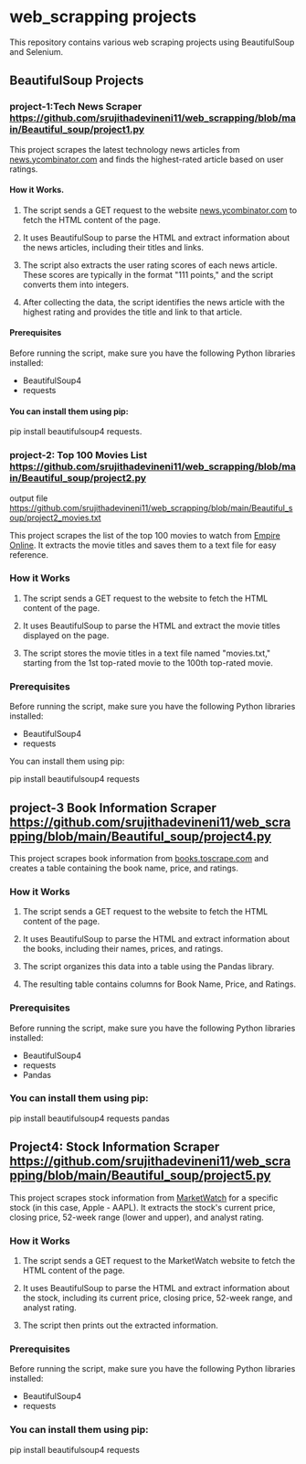 # web_scrapping projects

This repository contains various web scraping projects using BeautifulSoup and Selenium.

## BeautifulSoup Projects

### project-1:Tech News Scraper https://github.com/srujithadevineni11/web_scrapping/blob/main/Beautiful_soup/project1.py 

This project scrapes the latest technology news articles from [news.ycombinator.com](https://news.ycombinator.com/) and finds the highest-rated article based on user ratings.

#### How it Works.

1. The script sends a GET request to the website [news.ycombinator.com](https://news.ycombinator.com/) to fetch the HTML content of the page.

2. It uses BeautifulSoup to parse the HTML and extract information about the news articles, including their titles and links.

3. The script also extracts the user rating scores of each news article. These scores are typically in the format "111 points," and the script converts them into integers.

4. After collecting the data, the script identifies the news article with the highest rating and provides the title and link to that article.

#### Prerequisites

Before running the script, make sure you have the following Python libraries installed:

- BeautifulSoup4
- requests

#### You can install them using pip:

pip install beautifulsoup4 requests.


### project-2: Top 100 Movies List https://github.com/srujithadevineni11/web_scrapping/blob/main/Beautiful_soup/project2.py 
output file https://github.com/srujithadevineni11/web_scrapping/blob/main/Beautiful_soup/project2_movies.txt 

This project scrapes the list of the top 100 movies to watch from [Empire Online](https://web.archive.org/web/20200518073855/https://www.empireonline.com/movies/features/best-movies-2/). It extracts the movie titles and saves them to a text file for easy reference.

### How it Works

1. The script sends a GET request to the website to fetch the HTML content of the page.

2. It uses BeautifulSoup to parse the HTML and extract the movie titles displayed on the page.

3. The script stores the movie titles in a text file named "movies.txt," starting from the 1st top-rated movie to the 100th top-rated movie.

### Prerequisites

Before running the script, make sure you have the following Python libraries installed:

- BeautifulSoup4
- requests

You can install them using pip:

pip install beautifulsoup4 requests

## project-3 Book Information Scraper https://github.com/srujithadevineni11/web_scrapping/blob/main/Beautiful_soup/project4.py

This project scrapes book information from [books.toscrape.com](https://books.toscrape.com) and creates a table containing the book name, price, and ratings.

### How it Works

1. The script sends a GET request to the website to fetch the HTML content of the page.

2. It uses BeautifulSoup to parse the HTML and extract information about the books, including their names, prices, and ratings.

3. The script organizes this data into a table using the Pandas library.

4. The resulting table contains columns for Book Name, Price, and Ratings.

### Prerequisites

Before running the script, make sure you have the following Python libraries installed:

- BeautifulSoup4
- requests
- Pandas

### You can install them using pip:

pip install beautifulsoup4 requests pandas

## Project4: Stock Information Scraper https://github.com/srujithadevineni11/web_scrapping/blob/main/Beautiful_soup/project5.py 

This project scrapes stock information from [MarketWatch](https://www.marketwatch.com/investing/stock/aapl?mod=search_symbol) for a specific stock (in this case, Apple - AAPL). It extracts the stock's current price, closing price, 52-week range (lower and upper), and analyst rating.

### How it Works

1. The script sends a GET request to the MarketWatch website to fetch the HTML content of the page.

2. It uses BeautifulSoup to parse the HTML and extract information about the stock, including its current price, closing price, 52-week range, and analyst rating.

3. The script then prints out the extracted information.

### Prerequisites

Before running the script, make sure you have the following Python libraries installed:

- BeautifulSoup4
- requests

### You can install them using pip:

pip install beautifulsoup4 requests

